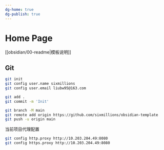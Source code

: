 ```yaml
---
dg-home: true
dg-publish: true
---
```

# Home Page

[[obsidian/00-readme|模板说明]]

## Git

```bash
git init
git config user.name sixmillions
git config user.email liubw95@163.com

git add .
git commit -m 'Init'

git branch -M main
git remote add origin https://github.com/sixmillions/obsidian-template.git
git push -u origin main
```

当前项目代理配置

```bash
git config http.proxy http://10.203.204.49:8080
git config https.proxy http://10.203.204.49:8080
```